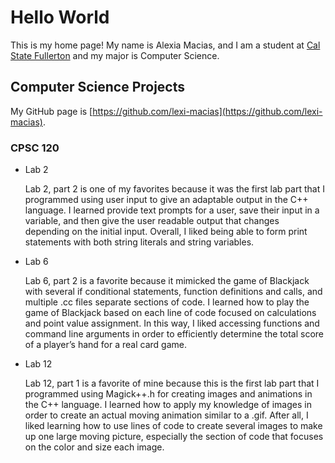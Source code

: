 # Hello World

This is my home page! My name is Alexia Macias, and I am a student at [Cal State Fullerton](https://www.fullerton.edu/) and my major is Computer Science.

## Computer Science Projects

My GitHub page is [https://github.com/lexi-macias](https://github.com/lexi-macias).

### CPSC 120

* Lab 2

    Lab 2, part 2 is one of my favorites because it was the first lab part that I programmed
    using user input to give an adaptable output in the C++ language. I learned provide text
    prompts for a user, save their input in a variable, and then give the user readable output
    that changes depending on the initial input. Overall, I liked being able to form print
    statements with both string literals and string variables.

* Lab 6

    Lab 6, part 2 is a favorite because it mimicked the game of Blackjack with several if
    conditional statements, function definitions and calls, and multiple .cc files separate
    sections of code. I learned how to play the game of Blackjack based on each line of code
    focused on calculations and point value assignment. In this way, I liked accessing functions
    and command line arguments in order to efficiently determine the total score of a player’s
    hand for a real card game.

* Lab 12

    Lab 12, part 1 is a favorite of mine because this is the first lab part that I programmed
    using Magick++.h for creating images and animations in the C++ language. I learned how to
    apply my knowledge of images in order to create an actual moving animation similar to a .gif.
    After all, I liked learning how to use lines of code to create several images to make up one
    large moving picture, especially the section of code that focuses on the color and size each
    image.
